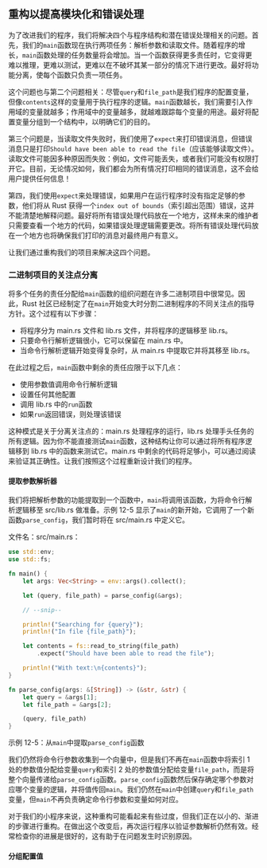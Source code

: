 ## 重构以提高模块化和错误处理

为了改进我们的程序，我们将解决四个与程序结构和潜在错误处理相关的问题。首先，我们的`main`函数现在执行两项任务：解析参数和读取文件。随着程序的增长，`main`函数处理的任务数量将会增加。当一个函数获得更多责任时，它变得更难以推理，更难以测试，更难以在不破坏其某一部分的情况下进行更改。最好将功能分离，使每个函数只负责一项任务。

这个问题也与第二个问题相关：尽管`query`和`file_path`是我们程序的配置变量，但像`contents`这样的变量用于执行程序的逻辑。`main`函数越长，我们需要引入作用域的变量就越多；作用域中的变量越多，就越难跟踪每个变量的用途。最好将配置变量分组到一个结构中，以明确它们的目的。

第三个问题是，当读取文件失败时，我们使用了`expect`来打印错误消息，但错误消息只是打印`Should have been able to read the file`（应该能够读取文件）。读取文件可能因多种原因而失败：例如，文件可能丢失，或者我们可能没有权限打开它。目前，无论情况如何，我们都会为所有情况打印相同的错误消息，这不会给用户提供任何信息！

第四，我们使用`expect`来处理错误，如果用户在运行程序时没有指定足够的参数，他们将从 Rust 获得一个`index out of bounds`（索引超出范围）错误，这并不能清楚地解释问题。最好将所有错误处理代码放在一个地方，这样未来的维护者只需要查看一个地方的代码，如果错误处理逻辑需要更改。将所有错误处理代码放在一个地方也将确保我们打印的消息对最终用户有意义。

让我们通过重构我们的项目来解决这四个问题。

### 二进制项目的关注点分离

将多个任务的责任分配给`main`函数的组织问题在许多二进制项目中很常见。因此，Rust 社区已经制定了在`main`开始变大时分割二进制程序的不同关注点的指导方针。这个过程有以下步骤：

- 将程序分为 main.rs 文件和 lib.rs 文件，并将程序的逻辑移至 lib.rs。
- 只要命令行解析逻辑很小，它可以保留在 main.rs 中。
- 当命令行解析逻辑开始变得复杂时，从 main.rs 中提取它并将其移至 lib.rs。

在此过程之后，`main`函数中剩余的责任应限于以下几点：

- 使用参数值调用命令行解析逻辑
- 设置任何其他配置
- 调用 lib.rs 中的`run`函数
- 如果`run`返回错误，则处理该错误

这种模式是关于分离关注点的：main.rs 处理程序的运行，lib.rs 处理手头任务的所有逻辑。因为你不能直接测试`main`函数，这种结构让你可以通过将所有程序逻辑移到 lib.rs 中的函数来测试它。main.rs 中剩余的代码将足够小，可以通过阅读来验证其正确性。让我们按照这个过程重新设计我们的程序。

#### 提取参数解析器

我们将把解析参数的功能提取到一个函数中，`main`将调用该函数，为将命令行解析逻辑移至 src/lib.rs 做准备。示例 12-5 显示了`main`的新开始，它调用了一个新函数`parse_config`，我们暂时将在 src/main.rs 中定义它。

文件名：src/main.rs：

```rust
use std::env;
use std::fs;

fn main() {
    let args: Vec<String> = env::args().collect();

    let (query, file_path) = parse_config(&args);

    // --snip--

    println!("Searching for {query}");
    println!("In file {file_path}");

    let contents = fs::read_to_string(file_path)
        .expect("Should have been able to read the file");

    println!("With text:\n{contents}");
}

fn parse_config(args: &[String]) -> (&str, &str) {
    let query = &args[1];
    let file_path = &args[2];

    (query, file_path)
}
```

示例 12-5：从`main`中提取`parse_config`函数

我们仍然将命令行参数收集到一个向量中，但是我们不再在`main`函数中将索引 1 处的参数值分配给变量`query`和索引 2 处的参数值分配给变量`file_path`，而是将整个向量传递给`parse_config`函数。`parse_config`函数然后保存确定哪个参数对应哪个变量的逻辑，并将值传回`main`。我们仍然在`main`中创建`query`和`file_path`变量，但`main`不再负责确定命令行参数和变量如何对应。

对于我们的小程序来说，这种重构可能看起来有些过度，但我们正在以小的、渐进的步骤进行重构。在做出这个改变后，再次运行程序以验证参数解析仍然有效。经常检查你的进展是很好的，这有助于在问题发生时识别原因。

#### 分组配置值
